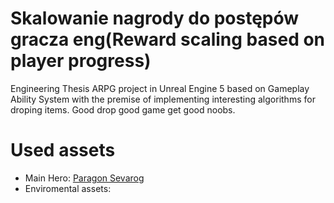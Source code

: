 # Skalowanie nagrody do postępów gracza eng(Reward scaling based on player progress)

Engineering Thesis ARPG project in Unreal Engine 5 based on Gameplay Ability System with the premise of implementing interesting algorithms for droping items. Good drop good game get good noobs. 


# Used assets
- Main Hero: [Paragon Sevarog](https://marketplace-website-node-launcher-prod.ol.epicgames.com/ue/marketplace/en-US/product/paragon-sevarog)
- Enviromental assets: [](https://www.unrealengine.com/marketplace/en-US/product/modular-gothic-temple-medieval-winter-snow)
 
